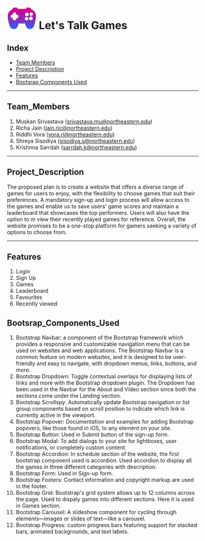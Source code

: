 # ![Image_Banner!](https://github.com/Muskansri1/Web_Design_Assignment_5/blob/main/Let's_Talk_Games/assets/img/favicon.png) Let's Talk Games 

## Index

- [Team Members](#Team_Members)
- [Project Description](#Project_Description)
- [Features](#Features)
- [Bootsrap Components Used](#Bootsrap_Components_Used)

-----------------------------------------------------------------------------------------------------------------

## Team_Members

1. Muskan Srivastava (srivastava.mu@northeastern.edu)
2. Richa Jain (jain.ric@northeastern.edu)
3. Riddhi Vora (vora.ri@northeastern.edu)
4. Shreya Sisodiya (sisodiya.s@northeastern.edu)
5. Krishnna Sarrdah (sarrdah.k@northeastern.edu)

-----------------------------------------------------------------------------------------------------------------

## Project_Description

The proposed plan is to create a website that offers a diverse range of games for users to enjoy, with the flexibility to choose games that suit their preferences. A mandatory sign-up and login process will allow access to the games and enable us to save users' game scores and maintain a leaderboard that showcases the top performers. Users will also have the option to m view their recently played games for reference. Overall, the website promises to be a one-stop platform for gamers seeking a variety of options to choose from.

-----------------------------------------------------------------------------------------------------------------

## Features

1. Login
2. Sign Up
3. Games
4. Leaderboard
5. Favourites
6. Recently viewed

## Bootsrap_Components_Used

1. Bootstrap Navbar: a component of the Bootstrap framework which provides a responsive and customizable navigation menu that can be used on websites and web applications. The Bootstrap Navbar is a common feature on modern websites, and it is designed to be user-friendly and easy to navigate, with dropdown menus, links, buttons, and more.
2. Bootstrap Dropdown: Toggle contextual overlays for displaying lists of links and more with the Bootstrap dropdown plugin. The Dropdown has been used in the Navbar for the About and Video section since both the sections come under the Landing section.
3. Bootstrap Scrollspy: Automatically update Bootstrap navigation or list group components based on scroll position to indicate which link is currently active in the viewport.
4. Bootstrap Popover: Documentation and examples for adding Bootstrap popovers, like those found in iOS, to any element on your site.
5. Bootstrap Button: Used in Submit button of the sign-up form. 
6. Bootstrap Modal: To add dialogs to your site for lightboxes, user notifications, or completely custom content.
7. Bootstrap Accordion: In schedule section of the website, the first bootstrap component used is accordion. Used accordion to display all the games in three different categories with description.
8. Bootstrap Form: Used in Sign-up form.
9. Bootstrap Footers: Contact information and copyright markup are used in the footer.
10. Bootstrap Grid: Bootstrap's grid system allows up to 12 columns across the page. Used to dispaly games into different sections. Here it is used in Games section.  
11. Bootstrap Carousel: A slideshow component for cycling through elements—images or slides of text—like a carousel.
12. Bootstrap Progress: custom progress bars featuring support for stacked bars, animated backgrounds, and text labels.
